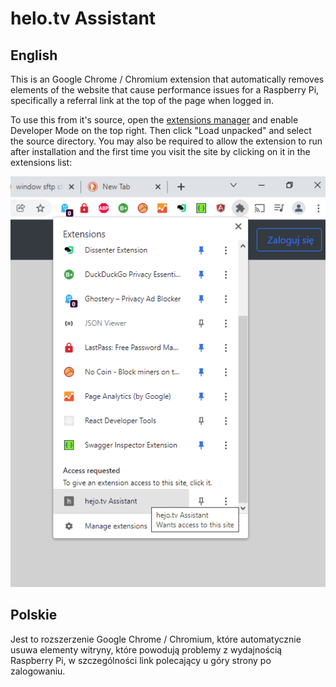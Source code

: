 
# helo.tv Assistant

## English

This is an Google Chrome / Chromium extension that automatically removes elements of the website that cause performance issues for a Raspberry Pi, specifically a referral link at the top of the page when logged in.

To use this from it's source, open the [extensions manager](chrome://extensions/) and enable Developer Mode on the top right. Then click "Load unpacked" and select the source directory. You may also be required to allow the extension to run after installation and the first time you visit the site by clicking on it in the extensions list:

![Allow Extension Access](docs/images/access.png)


## Polskie

Jest to rozszerzenie Google Chrome / Chromium, które automatycznie usuwa elementy witryny, które powodują problemy z wydajnością Raspberry Pi, w szczególności link polecający u góry strony po zalogowaniu.

